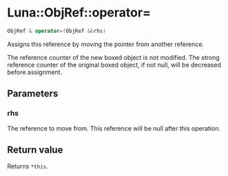 # Luna::ObjRef::operator=

```c++
ObjRef & operator=(ObjRef &&rhs)
```

Assigns this reference by moving the pointer from another reference. 

The reference counter of the new boxed object is not modified. The strong reference counter of the original boxed object, if not null, will be decreased before assignment. 

## Parameters
### rhs
The reference to move from. This reference will be null after this operation. 

## Return value
Returns `*this`. 


